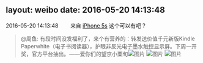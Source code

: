 layout: weibo
date: 2016-05-20 14:13:48
---
2016-05-20 14:13:48  &nbsp;&nbsp;&nbsp;&nbsp;&nbsp;&nbsp; 来自 <a href="sinaweibo://customweibosource" rel="nofollow">iPhone 5s</a>
这个可以有吧？
>  @周鱼: 有段时间没发福利了，来个有营养的：转发送价值千元新版Kindle Paperwhite（电子书阅读器），护眼非反光电子墨水触控显示屏。下周一开奖，官方平台抽出。——爱你们的望京小栗旬 ​​​
>  ![图片](https://ww1.sinaimg.cn/large/7e2c0387jw1f40ybbbiz0j20ku0wjac4.jpg)
>  ![图片](https://ww4.sinaimg.cn/large/7e2c0387jw1f40yblh1izj20ku0w5761.jpg)
>  ![图片](https://ww2.sinaimg.cn/large/7e2c0387jw1f40ycdhu8pj20jg0cz75r.jpg)
